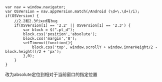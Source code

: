 	var nav = window.navigator;
	var OSVersion = nav.appVersion.match(/Android (\d+\.\d+)/i);
	if(OSVersion) {
		//2.2和2.3fixed有bug
		if(OSVersion[1] == '2.2' || OSVersion[1] == '2.3') {
			var block = $(".pt_d");
			block.css('position','absolute');
			block.css('margin','0');
			setTimeout(function(){
				block.css('top', window.scrollY + window.innerHeight/2 - block.height()/2 + 'px'); 
			},0);
		}
	}

改为absolute定位到相对于当前窗口的指定位置